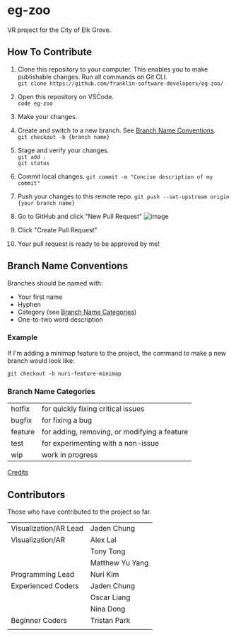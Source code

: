 # eg-zoo
VR project for the City of Elk Grove.

## How To Contribute
1. Clone this repository to your computer. This enables you to make publishable changes. Run all commands on Git CLI. <br>
```git clone https://github.com/franklin-software-developers/eg-zoo/```

2. Open this repository on VSCode. <br>
```code eg-zoo```

3. Make your changes. <br>

4. Create and switch to a new branch. See [Branch Name Conventions](##BranchNameConventions). <br>
```git checkout -b {branch name}```

5. Stage and verify your changes. <br>
```git add .```<br>
```git status```

7. Commit local changes.
```git commit -m "Concise description of my commit"```

8. Push your changes to this remote repo.
```git push --set-upstream origin {your branch name}```

9. Go to GitHub and click "New Pull Request"
![image](https://github.com/franklin-software-developers/eg-zoo/assets/64626132/cd0fb2f0-29b8-440e-9cda-fdb2940fd9a6)

10. Click "Create Pull Request"

11. Your pull request is ready to be approved by me!

## Branch Name Conventions
Branches should be named with:
- Your first name
- Hyphen
- Category (see [Branch Name Categories](###BranchNameCategories))
- One-to-two word description

### Example
If I'm adding a minimap feature to the project, the command to make a new branch would look like:
```
git checkout -b nuri-feature-minimap
```

### Branch Name Categories
|   |   |
|---|---|
| hotfix | for quickly fixing critical issues
| bugfix | for fixing a bug |
| feature | for adding, removing, or modifying a feature|
| test | for experimenting with a non-issue |
| wip | work in progress|

[Credits](https://tilburgsciencehub.com/building-blocks/collaborate-and-share-your-work/use-github/naming-git-branches/)


## Contributors
Those who have contributed to the project so far.

|   |   |
|---|---|
| Visualization/AR Lead  | Jaden Chung  |
| Visualization/AR  | Alex Lal |
|   | Tony Tong  |
|   | Matthew Yu Yang  |
| Programming Lead  | Nuri Kim  |
| Experienced Coders  | Jaden Chung |
|   | Oscar Liang  |
|   | Nina Dong  |
| Beginner Coders | Tristan Park |
|   |  |
